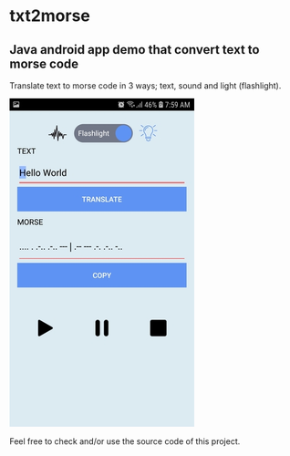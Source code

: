 # txt2morse

## Java android app demo that convert text to morse code

Translate text to morse code in 3 ways; text, sound and light (flashlight).

![Screenshot](imagenes/screenshot.jpg)

Feel free to check and/or use the source code of this project.
